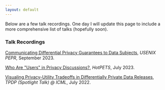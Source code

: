 ```yaml
---
layout: default
---
```

Below are a few talk recordings. One day I will update this page to include a more comprehensive list of talks (hopefully soon).

### Talk Recordings
[Communicating Differential Privacy Guarantees to Data Subjects](https://www.youtube.com/watch?v=nJT7niPoDuU), _USENIX PEPR_, September 2023.

[Who Are "Users" in Privacy Discussions?](https://www.youtube.com/watch?v=KgppjYLM_uk), _HotPETS_, July 2023.

[Visualing Privacy-Utility Tradeoffs in Differentially Private Data Releases](https://icml.cc/virtual/2022/20846), _TPDP (Spotlight Talk) @ ICML_, July 2022.
